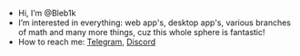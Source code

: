 - Hi, I’m @Bleb1k
- I’m interested in everything: web app's, desktop app's, various branches of math and many more things, cuz this whole sphere is fantastic!
- How to reach me: [Telegram](https://t.me/BIebik), [Discord](https://discord.com/users/429215966790942730)

<!---
Learn hard to work fine!
--->
